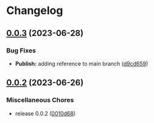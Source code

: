 # Changelog

## [0.0.3](https://github.com/josephdaw/http/compare/v0.0.2...v0.0.3) (2023-06-28)


### Bug Fixes

* **Publish:** adding reference to main branch ([d9cd659](https://github.com/josephdaw/http/commit/d9cd6592d2d1d2060bfc5c7ac19d24477f743ac0))

## [0.0.2](https://github.com/josephdaw/http/compare/v1.0.0...v0.0.2) (2023-06-26)


### Miscellaneous Chores

* release 0.0.2 ([0010d68](https://github.com/josephdaw/http/commit/0010d68e3bbca462814bcb3934d8d42be26a0e84))
